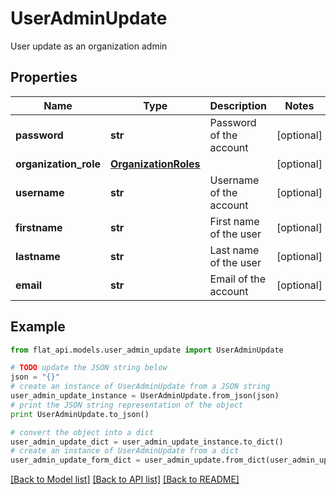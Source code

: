 # UserAdminUpdate

User update as an organization admin

## Properties

Name | Type | Description | Notes
------------ | ------------- | ------------- | -------------
**password** | **str** | Password of the account | [optional] 
**organization_role** | [**OrganizationRoles**](OrganizationRoles.md) |  | [optional] 
**username** | **str** | Username of the account | [optional] 
**firstname** | **str** | First name of the user | [optional] 
**lastname** | **str** | Last name of the user | [optional] 
**email** | **str** | Email of the account | [optional] 

## Example

```python
from flat_api.models.user_admin_update import UserAdminUpdate

# TODO update the JSON string below
json = "{}"
# create an instance of UserAdminUpdate from a JSON string
user_admin_update_instance = UserAdminUpdate.from_json(json)
# print the JSON string representation of the object
print UserAdminUpdate.to_json()

# convert the object into a dict
user_admin_update_dict = user_admin_update_instance.to_dict()
# create an instance of UserAdminUpdate from a dict
user_admin_update_form_dict = user_admin_update.from_dict(user_admin_update_dict)
```
[[Back to Model list]](../README.md#documentation-for-models) [[Back to API list]](../README.md#documentation-for-api-endpoints) [[Back to README]](../README.md)


